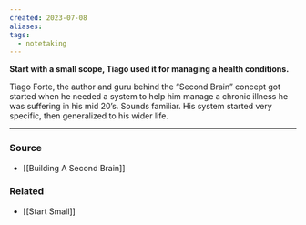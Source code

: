 ```yaml
---
created: 2023-07-08
aliases: 
tags:
  - notetaking
---
```

**Start with a small scope, Tiago used it for managing a health conditions.**

Tiago Forte, the author and guru behind the “Second Brain” concept got started when he needed a system to help him manage a chronic illness he was suffering in his mid 20’s. Sounds familiar. His system started very specific, then generalized to his wider life.

****
### Source
- [[Building A Second Brain]]

### Related
- [[Start Small]]